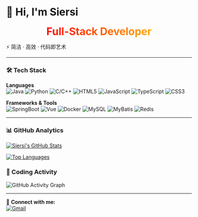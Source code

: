 # 👋 Hi, I'm Siersi 

<p align="center">
  <span style="font-size: 28px; font-weight: bold; background: linear-gradient(90deg, #ff0000, #ff8000, #ffff00, #00ff00, #0000ff, #8000ff); background-size: 400% 400%; -webkit-background-clip: text; color: transparent; animation: rainbow 4s ease infinite;">Full-Stack Developer</span>
</p>

<style>
  @keyframes rainbow {
    0% { background-position: 0% 50% }
    50% { background-position: 100% 50% }
    100% { background-position: 0% 50% }
  }
</style>

⚡ 简洁 · 高效 · 代码即艺术

---

### 🛠️ Tech Stack

**Languages**  
![Java](https://img.shields.io/badge/-Java-ED8B00?logo=java&logoColor=white)
![Python](https://img.shields.io/badge/-Python-3670A0?logo=python&logoColor=white)
![C/C++](https://img.shields.io/badge/-C/C++-00599C?logo=c%2B%2B&logoColor=white)
![HTML5](https://img.shields.io/badge/-HTML5-E34F26?logo=html5&logoColor=white)
![JavaScript](https://img.shields.io/badge/-JavaScript-F7DF1E?logo=javascript&logoColor=black)
![TypeScript](https://img.shields.io/badge/-TypeScript-3178C6?logo=typescript&logoColor=white)
![CSS3](https://img.shields.io/badge/-CSS3-1572B6?logo=css3&logoColor=white)

**Frameworks & Tools**  
![SpringBoot](https://img.shields.io/badge/-SpringBoot-6DB33F?logo=spring&logoColor=white)
![Vue](https://img.shields.io/badge/-Vue-4FC08D?logo=vuedotjs&logoColor=white)
![Docker](https://img.shields.io/badge/-Docker-2496ED?logo=docker&logoColor=white)
![MySQL](https://img.shields.io/badge/-MySQL-4479A1?logo=mysql&logoColor=white)
![MyBatis](https://img.shields.io/badge/-MyBatis-black?logo=apache&logoColor=red)
![Redis](https://img.shields.io/badge/-Redis-DC382D?logo=redis&logoColor=white)

---

### 📊 GitHub Analytics

[![Siersi's GitHub Stats](https://github-readme-stats.vercel.app/api?username=Siers1&show_icons=true&theme=radical&hide_title=true)](https://github.com/Siers1)

[![Top Languages](https://github-readme-stats.vercel.app/api/top-langs/?username=Siers1&layout=compact&theme=dark&hide_border=true)](https://github.com/Siers1)

### 📅 Coding Activity
![GitHub Activity Graph](https://github-readme-activity-graph.vercel.app/graph?username=Siers1&theme=react-dark&area=true&hide_border=true)

---

🔗 **Connect with me:**  
[![Gmail](https://img.shields.io/badge/-Gmail-D14836?logo=gmail&logoColor=white)](mailto:your.email@gmail.com)
